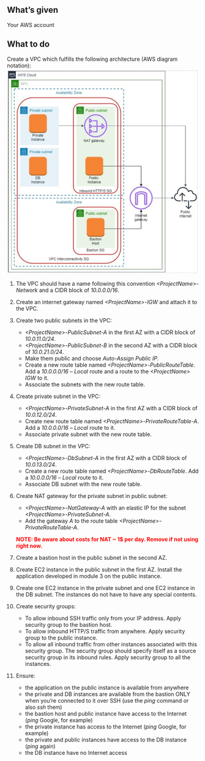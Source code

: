 ## What’s given
Your AWS account

## What to do
Create a VPC which fulfills the following architecture (AWS diagram notation):
![Architecture](Architecture.png)

1. The VPC should have a name following this convention _\<ProjectName\>-Network_ and a CIDR block of _10.0.0.0/16_.
2. Create an internet gateway named _\<ProjectName\>-IGW_ and attach it to the VPC.
3. Create two public subnets in the VPC:
   - _\<ProjectName\>-PublicSubnet-A_ in the first AZ with a CIDR block of _10.0.11.0/24_.
   - _\<ProjectName\>-PublicSubnet-B_ in the second AZ with a CIDR block of _10.0.21.0/24_.
   - Make them public and choose _Auto-Assign Public IP_.
   - Create a new route table named _\<ProjectName\>-PublicRouteTable_. Add a _10.0.0.0/16_ – _Local_ route and a route to the _\<ProjectName\> IGW_ to it.
   - Associate the subnets with the new route table.
4. Create private subnet in the VPC:
   - _\<ProjectName\>-PrivateSubnet-A_ in the first AZ with a CIDR block of _10.0.12.0/24_. 
   - Create new route table named _\<ProjectName\>-PrivateRouteTable-A_. Add a _10.0.0.0/16_ – _Local_ route to it. 
   - Associate private subnet with the new route table.
5. Create DB subnet in the VPC:
   - _\<ProjectName\>-DbSubnet-A_ in the first AZ with a CIDR block of _10.0.13.0/24_. 
   - Create a new route table named _\<ProjectName\>-DbRouteTable_. Add a _10.0.0.0/16_ – _Local_ route to it. 
   - Associate DB subnet with the new route table.
6. Create NAT gateway for the private subnet in public subnet:
   - _\<ProjectName\>-NatGateway-A_ with an elastic IP for the subnet _\<ProjectName\>-PrivateSubnet-A_. 
   - Add the gateway _A_ to the route table _\<ProjectName\>-PrivateRouteTable-A_.
   
   <span style="color:red">**NOTE: Be aware about costs for NAT ~ 1$ per day. Remove if not using right now.**</span>

7. Create a bastion host in the public subnet in the second AZ.
8. Create EC2 instance in the public subnet in the first AZ. Install the application developed in module 3 on the public instance.
9. Create one EC2 instance in the private subnet and one EC2 instance in the DB subnet. The instances do not have to have any special contents.
10. Create security groups:
    - To allow inbound SSH traffic only from your IP address. Apply security group to the bastion host. 
    - To allow inbound HTTP/S traffic from anywhere. Apply security group to the public instance. 
    - To allow all inbound traffic from other instances associated with this security group. The security group should specify itself as a source security group in its inbound rules. Apply security group to all the instances.
11. Ensure:
    - the application on the public instance is available from anywhere 
    - the private and DB instances are available from the bastion ONLY when you’re connected to it over SSH (use the _ping_ command or also _ssh_ them)
    - the bastion host and public instance have access to the Internet (_ping_ Google, for example)
    - the private instance has access to the Internet (_ping_ Google, for example)
    - the private and public instances have access to the DB instance (_ping_ again)
    - the DB instance have no Internet access